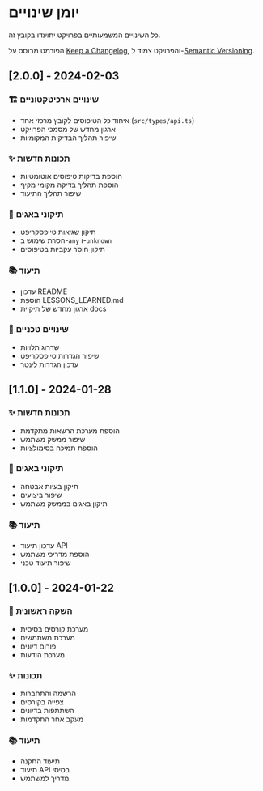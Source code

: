 # יומן שינויים

כל השינויים המשמעותיים בפרויקט יתועדו בקובץ זה.

הפורמט מבוסס על [Keep a Changelog](https://keepachangelog.com/en/1.0.0/),
והפרויקט צמוד ל-[Semantic Versioning](https://semver.org/spec/v2.0.0.html).

## [2.0.0] - 2024-02-03

### 🏗️ שינויים ארכיטקטוניים
- איחוד כל הטיפוסים לקובץ מרכזי אחד (`src/types/api.ts`)
- ארגון מחדש של מסמכי הפרויקט
- שיפור תהליך הבדיקות המקומיות

### ✨ תכונות חדשות
- הוספת בדיקות טיפוסים אוטומטיות
- הוספת תהליך בדיקה מקומי מקיף
- שיפור תהליך התיעוד

### 🐛 תיקוני באגים
- תיקון שגיאות טייפסקריפט
- הסרת שימוש ב-`any` ו-`unknown`
- תיקון חוסר עקביות בטיפוסים

### 📚 תיעוד
- עדכון README
- הוספת LESSONS_LEARNED.md
- ארגון מחדש של תיקיית docs

### 🔧 שינויים טכניים
- שדרוג תלויות
- שיפור הגדרות טייפסקריפט
- עדכון הגדרות לינטר

## [1.1.0] - 2024-01-28

### ✨ תכונות חדשות
- הוספת מערכת הרשאות מתקדמת
- שיפור ממשק משתמש
- הוספת תמיכה בסימולציות

### 🐛 תיקוני באגים
- תיקון בעיות אבטחה
- שיפור ביצועים
- תיקון באגים בממשק משתמש

### 📚 תיעוד
- עדכון תיעוד API
- הוספת מדריכי משתמש
- שיפור תיעוד טכני

## [1.0.0] - 2024-01-22

### 🎉 השקה ראשונית
- מערכת קורסים בסיסית
- מערכת משתמשים
- פורום דיונים
- מערכת הודעות

### ✨ תכונות
- הרשמה והתחברות
- צפייה בקורסים
- השתתפות בדיונים
- מעקב אחר התקדמות

### 📚 תיעוד
- תיעוד התקנה
- תיעוד API בסיסי
- מדריך למשתמש 